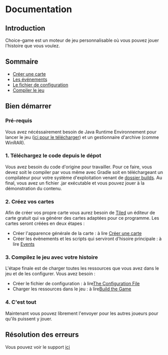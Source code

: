 # Documentation

## Introduction

Choice-game est un moteur de jeu personnalisable où vous pouvez jouer l'histoire que vous voulez.

## Sommaire
* [Créer une carte](Map_creation.md#créer-une-carte)
* [Les événements](Events.md#les-événements)
* [Le fichier de configuration](Config.md#le-fichier-de-configuration)
* [Compiler le jeu](Build.md#compiler-le-jeu)

## Bien démarrer
### Pré-requis
Vous avez nécéssairement besoin de Java Runtime Environnement pour lancer le jeu ([ici pour le télécharger](https://www.java.com/download/)) et un gestionnaire d'archive (comme WinRAR).
### 1. Téléchargez le code depuis le dépot
Vous avez besoin du code d'origine pour travailler. Pour ce faire, vous devez soit le compiler par vous même avec Gradle soit en téléchargeant un compilateur pour votre système d'exploitation venant de [dossier builds](https://github.com/kalioz/Choice-Game/tree/master/builds). Au final, vous avez un fichier .jar exécutable et vous pouvez jouer à la démonstration du contenu.
### 2. Créez vos cartes
Afin de créer vos propre carte vous aurez besoin de [Tiled](http://www.mapeditor.org/) un éditeur de carte gratuit qui va générer des cartes adaptées pour ce programme. Les cartes seront créées en deux étapes :

* Créer l'apparence générale de la carte : à lire [Créer une carte](Map_creation.md#créer-une-carte)
* Créer les évènements et les scripts qui serviront d'hisoire principale : à lire [Events](Events.md#les-événements)

### 3. Compilez le jeu avec votre histoire
L'étape finale est de charger toutes les ressources que vous avez dans le jeu et de les configurer. Vous avez besoin :

* Créer le fichier de configuration : à lire[The Configuration File](Config.md#le-fichier-de-configuration)
* Charger les ressources dans le jeu : à lire[Build the Game](Build.md#compiler-le-jeu)

### 4. C'est tout
Maintenant vous pouvez librement l'envoyer pour les autres joueurs pour qu'ils puissent y jouer.

## Résolution des erreurs
Vous pouvez voir le support [içi](Build.md#3-tester-les-ressources)
